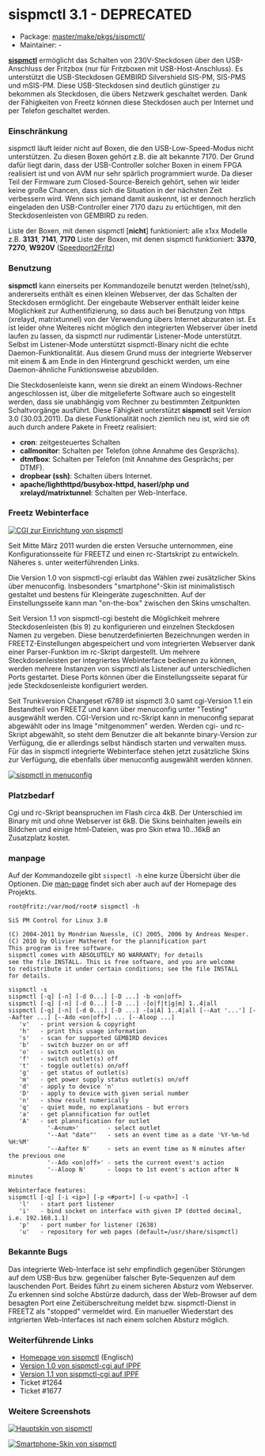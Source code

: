 # sispmctl 3.1 - DEPRECATED
  - Package: [master/make/pkgs/sispmctl/](https://github.com/Freetz-NG/freetz-ng/tree/master/make/pkgs/sispmctl/)
  - Maintainer: -

**[sispmctl](http://sispmctl.sourceforge.net/)**
ermöglicht das Schalten von 230V-Steckdosen über den USB-Anschluss der
Fritzbox (nur für Fritzboxen mit USB-Host-Anschluss). Es unterstützt die
USB-Steckdosen GEMBIRD Silvershield SIS-PM, SIS-PMS und mSIS-PM. Diese
USB-Steckdosen sind deutlich günstiger zu bekommen als Steckdosen, die
übers Netzwerk geschaltet werden. Dank der Fähigkeiten von Freetz können
diese Steckdosen auch per Internet und per Telefon geschaltet werden.

### Einschränkung

sispmctl läuft leider nicht auf Boxen, die den USB-Low-Speed-Modus nicht
unterstützen. Zu diesen Boxen gehört z.B. die alt bekannte 7170. Der
Grund dafür liegt darin, dass der USB-Controller solcher Boxen in einem
FPGA realisiert ist und von AVM nur sehr spärlich programmiert wurde. Da
dieser Teil der Firmware zum Closed-Source-Bereich gehört, sehen wir
leider keine große Chancen, dass sich die Situation in der nächsten Zeit
verbessern wird. Wenn sich jemand damit auskennt, ist er dennoch
herzlich eingeladen den USB-Controller einer 7170 dazu zu ertüchtigen,
mit den Steckdosenleisten von GEMBIRD zu reden.

Liste der Boxen, mit denen sispmctl [**nicht**]
funktioniert: alle x1xx Modelle z.B. **3131**, **7141**, **7170**
Liste der Boxen, mit denen sispmctl funktioniert: **3370**, **7270**,
**W920V**
([Speedport2Fritz](http://www.ip-phone-forum.de/showthread.php?t=172137))

### Benutzung

**sispmctl** kann einerseits per Kommandozeile benutzt werden
(telnet/ssh), andererseits enthält es einen kleinen Webserver, der das
Schalten der Steckdosen ermöglicht. Der eingebaute Webserver enthält
leider keine Möglichkeit zur Authentifizierung, so dass auch bei
Benutzung von https (xrelayd, matrixtunnel) von der Verwendung übers
Internet abzuraten ist. Es ist leider ohne Weiteres nicht möglich den
integrierten Webserver über inetd laufen zu lassen, da sispmctl nur
rudimentär Listener-Mode unterstützt. Selbst im Listener-Mode
unterstützt sispmctl-Binary nicht die echte Daemon-Funktionalität. Aus
diesem Grund muss der integrierte Webserver mit einem & am Ende in den
Hintergrund geschickt werden, um eine Daemon-ähnliche Funktionsweise
abzubilden.

Die Steckdosenleiste kann, wenn sie direkt an einem Windows-Rechner
angeschlossen ist, über die mitgelieferte Software auch so eingestellt
werden, dass sie unabhängig vom Rechner zu bestimmten Zeitpunkten
Schaltvorgänge ausführt. Diese Fähigkeit unterstützt **sispmctl** seit
Version 3.0 (30.03.2011). Da diese Funktionalität noch ziemlich neu ist,
wird sie oft auch durch andere Pakete in Freetz realisiert:

-   **cron**: zeitgesteuertes Schalten
-   **callmonitor**: Schalten per Telefon (ohne Annahme des Gesprächs).
-   **dtmfbox**: Schalten per Telefon (mit Annahme des Gesprächs; per
    DTMF).
-   **dropbear (ssh)**: Schalten übers Internet.
-   **apache/lighthttpd/busybox-httpd, haserl/php und
    xrelayd/matrixtunnel**: Schalten per Web-Interface.

### Freetz Webinterface

[![CGI zur Einrichtung von sispmctl](../screenshots/207_md.jpg)](../screenshots/207.jpg)

Seit Mitte März 2011 wurden die ersten Versuche unternommen, eine
Konfigurationsseite für FREETZ und einen rc-Startskript zu entwickeln.
Näheres s. unter weiterführenden Links.

Die Version 1.0 von sispmctl-cgi erlaubt das Wählen zwei zusätzlicher
Skins über menuconfig. Insbesonders "smartphone"-Skin ist
minimalistisch gestaltet und bestens für Kleingeräte zugeschnitten. Auf
der Einstellungsseite kann man "on-the-box" zwischen den Skins
umschalten.

Seit Version 1.1 von sispmctl-cgi besteht die Möglichkeit mehrere
Steckdosenleisten (bis 9) zu konfigurieren und einzelnen Steckdosen
Namen zu vergeben. Diese benutzerdefinierten Bezeichnungen werden in
FREETZ-Einstellungen abgespeichert und vom integrierten Webserver dank
einer Parser-Funktion im rc-Skript dargestellt. Um mehrere
Steckdosenleisten per integriertes Webinterface bedienen zu können,
werden mehrere Instanzen von sispmctl als Listener auf unterschiedlichen
Ports gestartet. Diese Ports können über die Einstellungsseite separat
für jede Steckdosenleiste konfiguriert werden.

Seit Trunkversion Changeset r6789 ist sispmctl 3.0 samt cgi-Version 1.1 ein
Bestandteil von FREETZ und kann über menuconfig unter "Testing"
ausgewählt werden. CGI-Version und rc-Skript kann in menuconfig separat
abgewählt oder ins Image "mitgenommen" werden. Werden cgi- und
rc-Skript abgewählt, so steht dem Benutzer die alt bekannte
binary-Version zur Verfügung, die er allerdings selbst händisch starten
und verwalten muss. Für das in sispmctl integrierte Webinterface stehen
jetzt zusätzliche Skins zur Verfügung, die ebenfalls über menuconfig
ausgewählt werden können.

[![sispmctl in menuconfig](../screenshots/210_md.jpg)](../screenshots/210.jpg)

### Platzbedarf

Cgi und rc-Skript beanspruchen im Flash circa 4kB. Der Unterschied im
Binary mit und ohne Webserver ist 6kB. Die Skins beinhalten jeweils ein
Bildchen und einige html-Dateien, was pro Skin etwa 10...16kB an
Zusatzplatz kostet.

### manpage

Auf der Kommandozeile gibt `sispmctl -h` eine kurze Übersicht über die
Optionen. Die
[man-page](http://sispmctl.sourceforge.net/#mozTocId756141)
findet sich aber auch auf der Homepage des Projekts.

```
root@fritz:/var/mod/root# sispmctl -h

SiS PM Control for Linux 3.0

(C) 2004-2011 by Mondrian Nuessle, (C) 2005, 2006 by Andreas Neuper.
(C) 2010 by Olivier Matheret for the plannification part
This program is free software.
sispmctl comes with ABSOLUTELY NO WARRANTY; for details
see the file INSTALL. This is free software, and you are welcome
to redistribute it under certain conditions; see the file INSTALL
for details.

sispmctl -s
sispmctl [-q] [-n] [-d 0...] [-D ...] -b <on|off>
sispmctl [-q] [-n] [-d 0...] [-D ...] -[o|f|t|g|m] 1..4|all
sispmctl [-q] [-n] [-d 0...] [-D ...] -[a|A] 1..4|all [--Aat '...'] [--Aafter ...] [--Ado <on|off>] ... [--Aloop ...]
   'v'   - print version & copyright
   'h'   - print this usage information
   's'   - scan for supported GEMBIRD devices
   'b'   - switch buzzer on or off
   'o'   - switch outlet(s) on
   'f'   - switch outlet(s) off
   't'   - toggle outlet(s) on/off
   'g'   - get status of outlet(s)
   'm'   - get power supply status outlet(s) on/off
   'd'   - apply to device 'n'
   'D'   - apply to device with given serial number
   'n'   - show result numerically
   'q'   - quiet mode, no explanations - but errors
   'a'   - get plannification for outlet
   'A'   - set plannification for outlet
           '-A<num>'        - select outlet
           '--Aat "date"'   - sets an event time as a date '%Y-%m-%d %H:%M'
           '--Aafter N'     - sets an event time as N minutes after the previous one
           '--Ado <on|off>' - sets the current event's action
           '--Aloop N'      - loops to 1st event's action after N minutes

Webinterface features:
sispmctl [-q] [-i <ip>] [-p <#port>] [-u <path>] -l
   'l'   - start port listener
   'i'   - bind socket on interface with given IP (dotted decimal, i.e. 192.168.1.1)
   'p'   - port number for listener (2638)
   'u'   - repository for web pages (default=/usr/share/sispmctl)
```

### Bekannte Bugs

Das integrierte Web-Interface ist sehr empfindlich gegenüber Störungen
auf dem USB-Bus bzw. gegenüber falscher Byte-Sequenzen auf dem
lauschenden Port. Beides führt zu einem sicheren Absturz vom Webserver.
Zu erkennen sind solche Abstürze dadurch, dass der Web-Browser auf dem
besagten Port eine Zeitüberschreitung meldet bzw. sispmctl-Dienst in
FREETZ als "stopped" vermeldet wird. Ein manueller Wiederstart des
intgrierten Web-Interfaces ist nach einem solchen Absturz möglich.

### Weiterführende Links

-   [Homepage von
    sispmctl](http://sispmctl.sourceforge.net/) (Englisch)
-   [Version 1.0 von sispmctl-cgi auf
    IPPF](http://www.ip-phone-forum.de/showthread.php?t=232493&p=1690967&viewfull=1#post1690967)
-   [Version 1.1 von sispmctl-cgi auf
    IPPF](http://www.ip-phone-forum.de/showthread.php?t=232493&p=1695596&viewfull=1#post1695596)
-   Ticket #1264
-   Ticket #1677

### Weitere Screenshots

[![Hauptskin von sispmctl](../screenshots/208_md.jpg)](../screenshots/208.jpg)

[![Smartphone-Skin von sispmctl](../screenshots/211_md.jpg)](../screenshots/211.jpg)


